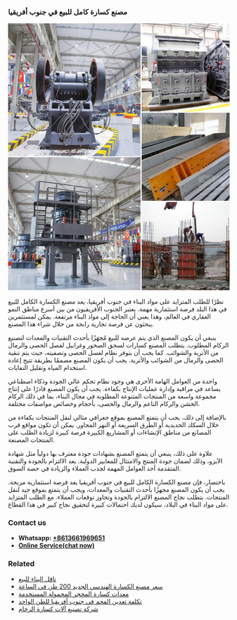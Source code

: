<h3>مصنع كسارة كامل للبيع في جنوب أفريقيا</h3><img src='1701853838.jpg' alt=''><p>نظرًا للطلب المتزايد على مواد البناء في جنوب أفريقيا، يعد مصنع الكسارة الكامل للبيع في هذا البلد فرصة استثمارية مهمة. يعتبر الجنوب الأفريقيون من بين أسرع مناطق النمو العقاري في العالم، وهذا يعني أن الحاجة إلى مواد البناء مرتفعة. يمكن لمستثمرين يبحثون عن فرصة تجارية رابحة من خلال شراء هذا المصنع.</p><p>ينبغي أن يكون المصنع الذي يتم عرضه للبيع مُجهَزًا بأحدث التقنيات والمعدات لتصنيع الركام المطلوب. يتطلب المصنع كسارات لسحق الصخور وغرابيل لفصل الحصى والرمال من الأتربة والشوائب. كما يجب أن يتوفر نظام لغسل الحصى وتصفيته، حيث يتم تنقية الحصى والرمال من الشوائب والأتربة. يجب أن يكون المصنع مصممًا بطريقة تتيح إعادة استخدام المياه وتقليل النفايات.</p><p>واحدة من العوامل الهامة الأخرى هي وجود نظام تحكم عالي الجودة وذكاء اصطناعي يساعد في مراقبة وإدارة عمليات الإنتاج بكفاءة. يجب أن يكون المصنع قادرًا على إنتاج مجموعة واسعة من المنتجات المتنوعة المطلوبة في مجال البناء، بما في ذلك الركام الخشن والركام الناعم والرمال والحصى، بأحجام وخصائص مواصفات مختلفة.</p><p>بالإضافة إلى ذلك، يجب أن يتمتع المصنع بموقع جغرافي مثالي لنقل المنتجات بكفاءة من خلال السكك الحديدية أو الطرق السريعة أو النهر المجاور. يمكن أن تكون مواقع قرب المصانع من مناطق الإنشاءات أو المشاريع الكبيرة فرصة كبيرة لزيادة الطلب على المنتجات المصنعة.</p><p>علاوة على ذلك، ينبغي أن يتمتع المصنع بشهادات جودة معترف بها دولياً مثل شهادة الآيزو، وذلك لضمان جودة المنتج والامتثال للمعايير الدولية. يعد الالتزام بالجودة والتقنية المتقدمة أحد العوامل المهمة لجذب العملاء والزيادة في حصة السوق.</p><p>باختصار، فإن مصنع الكسارة الكامل للبيع في جنوب أفريقيا يعد فرصة استثمارية مربحة. يجب أن يكون المصنع مجهزًا بأحدث التقنيات والمعدات، ويجب أن يتمتع بموقع جيد لنقل المنتجات. يتطلب نجاح المصنع الالتزام بالجودة وتجاوز توقعات العملاء. مع الطلب المتزايد على مواد البناء في البلاد، سيكون لديك احتمالات كبيرة لتحقيق نجاح كبير في هذا القطاع.</p><h3>Contact us</h3><ul><li><strong>Whatsapp:&nbsp;<a href="https://wa.me/8613661969651">+8613661969651</a></strong></li><li><a href="https://swt.shibang-china.com/?git&amp;zhl&amp;مصنع كسارة كامل للبيع في جنوب أفريقيا"><strong>Online Service(chat now)</strong></a></li></ul><h3>Related</h3><ul><li><a href='ناقل البناء للبيع.md'>ناقل البناء للبيع</a></li><li><a href='سعر مصنع الكسارة الهندسي الجديد 200 طن في الساعة.md'>سعر مصنع الكسارة الهندسي الجديد 200 طن في الساعة</a></li><li><a href='معدات كسارة المحجر المحمولة المستخدمة.md'>معدات كسارة المحجر المحمولة المستخدمة</a></li><li><a href='تكلفة تعدين الفحم في جنوب أفريقيا للطن الواحد.md'>تكلفة تعدين الفحم في جنوب أفريقيا للطن الواحد</a></li><li><a href='شركة تصنيع آلات كسارة الرخام.md'>شركة تصنيع آلات كسارة الرخام</a></li></ul>